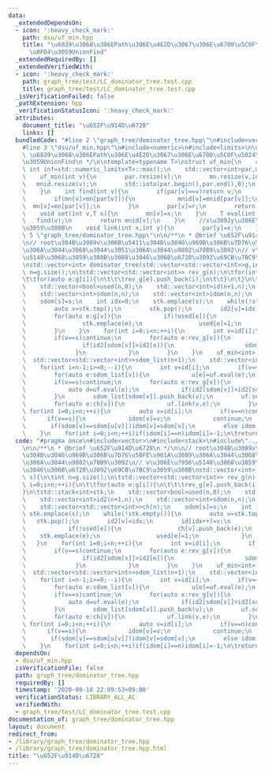 ```yaml
---
data:
  _extendedDependsOn:
  - icon: ':heavy_check_mark:'
    path: dsu/uf_min.hpp
    title: "\u6839\u3068\u306EPath\u306E\u4E2D\u3067\u306E\u6700\u5C0F\u5024\u3092\
      \u8FD4\u3059UnionFind"
  _extendedRequiredBy: []
  _extendedVerifiedWith:
  - icon: ':heavy_check_mark:'
    path: graph_tree/test/LC_dominator_tree.test.cpp
    title: graph_tree/test/LC_dominator_tree.test.cpp
  _isVerificationFailed: false
  _pathExtension: hpp
  _verificationStatusIcon: ':heavy_check_mark:'
  attributes:
    document_title: "\u652F\u914D\u6728"
    links: []
  bundledCode: "#line 2 \"graph_tree/dominator_tree.hpp\"\n#include<vector>\n#include<stack>\n\
    #line 3 \"dsu/uf_min.hpp\"\n#include<numeric>\n#include<limits>\n\n/**\n * @brief\
    \ \u6839\u3068\u306EPath\u306E\u4E2D\u3067\u306E\u6700\u5C0F\u5024\u3092\u8FD4\
    \u3059UnionFind\n */\n\ntemplate<typename T>\nstruct uf_min{\n    constexpr static\
    \ int inf=std::numeric_limits<T>::max();\n    std::vector<int>par,mnid;\n    std::vector<T>mn;\n\
    \    uf_min(int v){\n        par.resize(v);\n        mn.resize(v,inf);\n     \
    \   mnid.resize(v);\n        std::iota(par.begin(),par.end(),0);\n        std::iota(mnid.begin(),mnid.end(),0);\n\
    \    }\n    int find(int v){\n        if(par[v]==v)return v;\n        int r=find(par[v]);\n\
    \        if(mn[v]>mn[par[v]]){\n            mnid[v]=mnid[par[v]];\n          \
    \  mn[v]=mn[par[v]];\n        }\n        par[v]=r;\n        return r;\n    }\n\
    \    void set(int v,T x){\n        mn[v]=x;\n    }\n    T eval(int v){\n     \
    \   find(v);\n        return mnid[v];\n    }\n    //x\u3092y\u306E\u89AA\u306B\
    \u3059\u308B\n    void link(int x,int y){\n        par[y]=x;\n    }\n};\n#line\
    \ 5 \"graph_tree/dominator_tree.hpp\"\n\n/**\n * @brief \u652F\u914D\u6728\n */\n\
    \n// root\u304B\u3089v\u306B\u5411\u304B\u3046\u969B\u306B\u7D76\u5BFE\u901A\u3089\
    \u306A\u3044\u3068\u3044\u3051\u306A\u3044\u9802\u70B9\u3092\n// v\u306E\u7956\
    \u5148\u3068\u3059\u308B\u3088\u3046\u306B\u6728\u3092\u69CB\u7BC9\u3059\u308B\
    \nstd::vector<int> dominator_tree(std::vector<std::vector<int>>g,int s){\n\tint\
    \ n=g.size();\n\tstd::vector<std::vector<int>> rev_g(n);\n\tfor(int i=0;i<n;++i){\n\
    \t\tfor(auto e:g[i]){\n\t\t\trev_g[e].push_back(i);\n\t\t}\n\t}\n\tstd::stack<int>stk;\n\
    \    std::vector<bool>used(n,0);\n    std::vector<int>id(n+1,n);\n    std::vector<int>id2(n+1,n);\n\
    \    std::vector<int>sdom(n,n);\n    std::vector<int>idom(n,n);\n    std::vector<std::vector<int>>ch(n);\n\
    \    sdom[s]=s;\n    int idx=0;\n    stk.emplace(s);\n    while(!stk.empty()){\n\
    \        auto v=stk.top();\n        stk.pop();\n        id2[v]=idx;\n        id[idx++]=v;\n\
    \        for(auto e:g[v]){\n            if(!used[e]){\n                ch[v].push_back(e);\n\
    \                stk.emplace(e);\n                used[e]=1;\n            }\n\
    \        }\n    }\n    for(int i=0;i<n;++i){\n        int v=id[i];\n        if(v==n)continue;\n\
    \        if(v==s)continue;\n        for(auto e:rev_g[v]){\n            if(id2[e]<i){\n\
    \                if(id2[sdom[v]]>id2[e]){\n                    sdom[v]=e;\n  \
    \              }\n            }\n        }\n    }\n    uf_min<int> uf(n);\n  \
    \  std::vector<std::vector<int>>sdom_list(n+1);\n    std::vector<int>u(n,-1);\n\
    \    for(int i=n-1;i>=0;--i){\n        int v=id[i];\n        if(v==n)continue;\n\
    \        for(auto e:sdom_list[v]){\n            u[e]=uf.eval(e);\n        }\n\
    \        if(v==s)continue;\n        for(auto e:rev_g[v]){\n            if(id2[e]<i)continue;\n\
    \            auto d=uf.eval(e);\n            if(id2[sdom[v]]>id2[sdom[d]])sdom[v]=sdom[d];\n\
    \        }\n        sdom_list[sdom[v]].push_back(v);\n        uf.set(v,id2[sdom[v]]);\n\
    \        for(auto e:ch[v]){\n            uf.link(v,e);\n        }\n    }\n   \
    \ for(int i=0;i<n;++i){\n        auto v=id[i];\n        if(v==n)continue;\n  \
    \      if(v==s){\n            idom[v]=v;\n            continue;\n        }\n \
    \       if(sdom[v]==sdom[u[v]])idom[v]=sdom[v];\n        else idom[v]=idom[u[v]];\n\
    \    }\n    for(int i=0;i<n;++i)if(idom[i]==n)idom[i]=-1;\n\treturn idom;\n}\n"
  code: "#pragma once\n#include<vector>\n#include<stack>\n#include\"../dsu/uf_min.hpp\"\
    \n\n/**\n * @brief \u652F\u914D\u6728\n */\n\n// root\u304B\u3089v\u306B\u5411\
    \u304B\u3046\u969B\u306B\u7D76\u5BFE\u901A\u3089\u306A\u3044\u3068\u3044\u3051\
    \u306A\u3044\u9802\u70B9\u3092\n// v\u306E\u7956\u5148\u3068\u3059\u308B\u3088\
    \u3046\u306B\u6728\u3092\u69CB\u7BC9\u3059\u308B\nstd::vector<int> dominator_tree(std::vector<std::vector<int>>g,int\
    \ s){\n\tint n=g.size();\n\tstd::vector<std::vector<int>> rev_g(n);\n\tfor(int\
    \ i=0;i<n;++i){\n\t\tfor(auto e:g[i]){\n\t\t\trev_g[e].push_back(i);\n\t\t}\n\t\
    }\n\tstd::stack<int>stk;\n    std::vector<bool>used(n,0);\n    std::vector<int>id(n+1,n);\n\
    \    std::vector<int>id2(n+1,n);\n    std::vector<int>sdom(n,n);\n    std::vector<int>idom(n,n);\n\
    \    std::vector<std::vector<int>>ch(n);\n    sdom[s]=s;\n    int idx=0;\n   \
    \ stk.emplace(s);\n    while(!stk.empty()){\n        auto v=stk.top();\n     \
    \   stk.pop();\n        id2[v]=idx;\n        id[idx++]=v;\n        for(auto e:g[v]){\n\
    \            if(!used[e]){\n                ch[v].push_back(e);\n            \
    \    stk.emplace(e);\n                used[e]=1;\n            }\n        }\n \
    \   }\n    for(int i=0;i<n;++i){\n        int v=id[i];\n        if(v==n)continue;\n\
    \        if(v==s)continue;\n        for(auto e:rev_g[v]){\n            if(id2[e]<i){\n\
    \                if(id2[sdom[v]]>id2[e]){\n                    sdom[v]=e;\n  \
    \              }\n            }\n        }\n    }\n    uf_min<int> uf(n);\n  \
    \  std::vector<std::vector<int>>sdom_list(n+1);\n    std::vector<int>u(n,-1);\n\
    \    for(int i=n-1;i>=0;--i){\n        int v=id[i];\n        if(v==n)continue;\n\
    \        for(auto e:sdom_list[v]){\n            u[e]=uf.eval(e);\n        }\n\
    \        if(v==s)continue;\n        for(auto e:rev_g[v]){\n            if(id2[e]<i)continue;\n\
    \            auto d=uf.eval(e);\n            if(id2[sdom[v]]>id2[sdom[d]])sdom[v]=sdom[d];\n\
    \        }\n        sdom_list[sdom[v]].push_back(v);\n        uf.set(v,id2[sdom[v]]);\n\
    \        for(auto e:ch[v]){\n            uf.link(v,e);\n        }\n    }\n   \
    \ for(int i=0;i<n;++i){\n        auto v=id[i];\n        if(v==n)continue;\n  \
    \      if(v==s){\n            idom[v]=v;\n            continue;\n        }\n \
    \       if(sdom[v]==sdom[u[v]])idom[v]=sdom[v];\n        else idom[v]=idom[u[v]];\n\
    \    }\n    for(int i=0;i<n;++i)if(idom[i]==n)idom[i]=-1;\n\treturn idom;\n}"
  dependsOn:
  - dsu/uf_min.hpp
  isVerificationFile: false
  path: graph_tree/dominator_tree.hpp
  requiredBy: []
  timestamp: '2020-09-18 22:09:53+09:00'
  verificationStatus: LIBRARY_ALL_AC
  verifiedWith:
  - graph_tree/test/LC_dominator_tree.test.cpp
documentation_of: graph_tree/dominator_tree.hpp
layout: document
redirect_from:
- /library/graph_tree/dominator_tree.hpp
- /library/graph_tree/dominator_tree.hpp.html
title: "\u652F\u914D\u6728"
---
```

